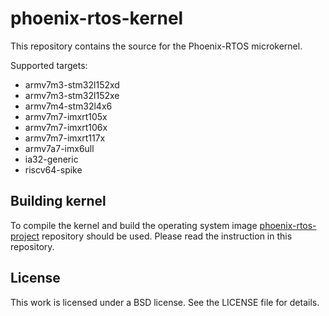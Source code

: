 # phoenix-rtos-kernel
This repository contains the source for the Phoenix-RTOS microkernel.

Supported targets:

 * armv7m3-stm32l152xd
 * armv7m3-stm32l152xe
 * armv7m4-stm32l4x6
 * armv7m7-imxrt105x
 * armv7m7-imxrt106x
 * armv7m7-imxrt117x
 * armv7a7-imx6ull
 * ia32-generic
 * riscv64-spike

## Building kernel
To compile the kernel and build the operating system image [phoenix-rtos-project](https://github.com/phoenix-rtos/phoenix-rtos-project) repository should be used. Please read the instruction in this repository.

## License
This work is licensed under a BSD license. See the LICENSE file for details.
